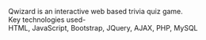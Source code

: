 Qwizard is an interactive web based trivia quiz game.<br/>
Key technologies used-<br/>
HTML, JavaScript, Bootstrap, JQuery, AJAX, PHP, MySQL